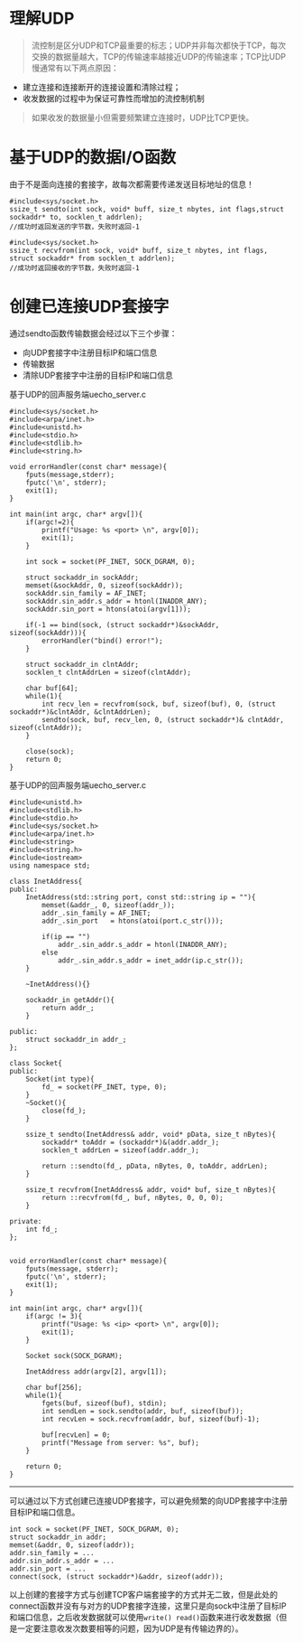 # 理解UDP
> 流控制是区分UDP和TCP最重要的标志；UDP并非每次都快于TCP，每次交换的数据量越大，TCP的传输速率越接近UDP的传输速率；TCP比UDP慢通常有以下两点原因：<br>
- 建立连接和连接断开的连接设置和清除过程；
- 收发数据的过程中为保证可靠性而增加的流控制机制
> 如果收发的数据量小但需要频繁建立连接时，UDP比TCP更快。

# 基于UDP的数据I/O函数
由于不是面向连接的套接字，故每次都需要传递发送目标地址的信息！
```
#include<sys/socket.h>
ssize_t sendto(int sock, void* buff, size_t nbytes, int flags,struct sockaddr* to, socklen_t addrlen);
//成功时返回发送的字节数，失败时返回-1
```
```
#include<sys/socket.h>
ssize_t recvfrom(int sock, void* buff, size_t nbytes, int flags, struct sockaddr* from socklen_t addrlen);
//成功时返回接收的字节数，失败时返回-1
```
# 创建已连接UDP套接字
通过sendto函数传输数据会经过以下三个步骤：<br>
- 向UDP套接字中注册目标IP和端口信息
- 传输数据
- 清除UDP套接字中注册的目标IP和端口信息

基于UDP的回声服务端uecho_server.c
```
#include<sys/socket.h>
#include<arpa/inet.h>
#include<unistd.h>
#include<stdio.h>
#include<stdlib.h>
#include<string.h>

void errorHandler(const char* message){
    fputs(message,stderr);
    fputc('\n', stderr);
    exit(1);
}

int main(int argc, char* argv[]){
    if(argc!=2){
        printf("Usage: %s <port> \n", argv[0]);
        exit(1);
    }

    int sock = socket(PF_INET, SOCK_DGRAM, 0);

    struct sockaddr_in sockAddr;
    memset(&sockAddr, 0, sizeof(sockAddr));
    sockAddr.sin_family = AF_INET;
    sockAddr.sin_addr.s_addr = htonl(INADDR_ANY);
    sockAddr.sin_port = htons(atoi(argv[1]));

    if(-1 == bind(sock, (struct sockaddr*)&sockAddr, sizeof(sockAddr))){
        errorHandler("bind() error!");
    }

    struct sockaddr_in clntAddr;
    socklen_t clntAddrLen = sizeof(clntAddr);

    char buf[64];
    while(1){
        int recv_len = recvfrom(sock, buf, sizeof(buf), 0, (struct sockaddr*)&clntAddr, &clntAddrLen);
        sendto(sock, buf, recv_len, 0, (struct sockaddr*)& clntAddr, sizeof(clntAddr));
    }

    close(sock);
    return 0;
}
```
基于UDP的回声服务端uecho_server.c
```
#include<unistd.h>
#include<stdlib.h>
#include<stdio.h>
#include<sys/socket.h>
#include<arpa/inet.h>
#include<string>
#include<string.h>
#include<iostream>
using namespace std;

class InetAddress{
public:
    InetAddress(std::string port, const std::string ip = ""){
        memset(&addr_, 0, sizeof(addr_));
        addr_.sin_family = AF_INET;
        addr_.sin_port   = htons(atoi(port.c_str()));

        if(ip == "")
            addr_.sin_addr.s_addr = htonl(INADDR_ANY);
        else
            addr_.sin_addr.s_addr = inet_addr(ip.c_str());
    }

    ~InetAddress(){}

    sockaddr_in getAddr(){
        return addr_;
    }

public:
    struct sockaddr_in addr_;
};

class Socket{
public:
    Socket(int type){
        fd_ = socket(PF_INET, type, 0);
    }
    ~Socket(){
        close(fd_);
    }

    ssize_t sendto(InetAddress& addr, void* pData, size_t nBytes){
        sockaddr* toAddr = (sockaddr*)&(addr.addr_);
        socklen_t addrLen = sizeof(addr.addr_); 

        return ::sendto(fd_, pData, nBytes, 0, toAddr, addrLen);
    }

    ssize_t recvfrom(InetAddress& addr, void* buf, size_t nBytes){
        return ::recvfrom(fd_, buf, nBytes, 0, 0, 0);
    }

private:
    int fd_;
};


void errorHandler(const char* message){
    fputs(message, stderr);
    fputc('\n', stderr);
    exit(1);
}

int main(int argc, char* argv[]){
    if(argc != 3){
        printf("Usage: %s <ip> <port> \n", argv[0]);
        exit(1);
    }

    Socket sock(SOCK_DGRAM);

    InetAddress addr(argv[2], argv[1]);

    char buf[256];
    while(1){
        fgets(buf, sizeof(buf), stdin);
        int sendLen = sock.sendto(addr, buf, sizeof(buf));
        int recvLen = sock.recvfrom(addr, buf, sizeof(buf)-1);

        buf[recvLen] = 0;
        printf("Message from server: %s", buf);
    }

    return 0;
}
```
---
可以通过以下方式创建已连接UDP套接字，可以避免频繁的向UDP套接字中注册目标IP和端口信息。
```
int sock = socket(PF_INET, SOCK_DGRAM, 0);
struct sockaddr_in addr;
memset(&addr, 0, sizeof(addr));
addr.sin_family = ...
addr.sin_addr.s_addr = ...
addr.sin_port = ...
connect(sock, (struct sockaddr*)&addr, sizeof(addr));
```
以上创建的套接字方式与创建TCP客户端套接字的方式并无二致，但是此处的connect函数并没有与对方的UDP套接字连接，这里只是向sock中注册了目标IP和端口信息，之后收发数据就可以使用`write() read()`函数来进行收发数据（但是一定要注意收发次数要相等的问题，因为UDP是有传输边界的）。
